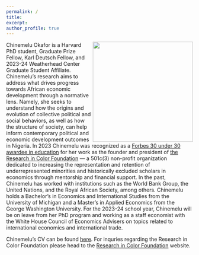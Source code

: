 ```yaml
---
permalink: /
title:
excerpt:
author_profile: true 
---
```

<img align="right" width="270" height="270" src="https://politics.princeton.edu/sites/default/files/styles/square/public/images/chine_headshot_new.jpg?h=97d761eb&itok=qMU0oj2J">

Chinemelu Okafor is a Harvard PhD student, Graduate Prize Fellow, Karl Deutsch Fellow, and 2023-24 Weatherhead Center Graduate Student Affiliate. Chinemelu’s research aims to address what drives progress towards African economic development through a normative lens. Namely, she seeks to understand how the origins and evolution of collective political and social behaviors, as well as how the structure of society, can help inform contemporary political and economic development outcomes in Nigeria. In 2023 Chinemelu was recognized as a [Forbes 30 under 30 awardee in education](https://www.forbes.com/profile/chinemelu-okafor/?sh=2b41c5928d20https://www.forbes.com/profile/chinemelu-okafor/?sh=2b41c5928d20) for her work as the founder and president of [the Research in Color Foundation](https://en.wikipedia.org/wiki/The_Research_in_Color_Foundation) — a 501c(3) non-profit organization dedicated to increasing the representation and retention of underrepresented minorities and historically excluded scholars in economics through mentorship and financial support. In the past, Chinemelu has worked with institutions such as the World Bank Group, the United Nations, and the Royal African Society, among others. Chinemelu holds a Bachelor’s in Economics and International Studies from the University of Michigan and a Master’s in Applied Economics from the George Washington University. For the 2023-24 school year, Chinemelu will be on leave from her PhD program and working as a staff economist with the White House Council of Economics Advisers on topics related to international economics and international trade.

Chinemelu’s CV can be found [here](https://chinemeluokafor.github.io/CV/). For inquries regarding the Research in Color Foundation please head to the [Research in Color Foundation](https://www.researchincolor.org/contact-the-team) website.
